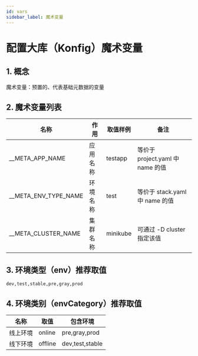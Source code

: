 ```yaml
---
id: vars
sidebar_label: 魔术变量
---
```

# 配置大库（Konfig）魔术变量

## 1. 概念

魔术变量：预置的、代表基础元数据的变量

## 2. 魔术变量列表

| 名称                 | 作用     | 取值样例 | 备注                             |
| -------------------- | -------- | -------- | -------------------------------- |
| __META_APP_NAME      | 应用名称 | testapp  | 等价于 project.yaml 中 name 的值 |
| __META_ENV_TYPE_NAME | 环境名称 | test     | 等价于 stack.yaml 中 name 的值   |
| __META_CLUSTER_NAME  | 集群名称 | minikube | 可通过 -D cluster 指定该值       |

## 3. 环境类型（env）推荐取值

```
dev,test,stable,pre,gray,prod
```

## 4. 环境类别（envCategory）推荐取值

| 名称     | 取值    | 包含环境        |
| -------- | ------- | --------------- |
| 线上环境 | online  | pre,gray,prod   |
| 线下环境 | offline | dev,test,stable |
